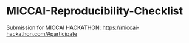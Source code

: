 # MICCAI-Reproducibility-Checklist
Submission for MICCAI HACKATHON: https://miccai-hackathon.com/#participate
